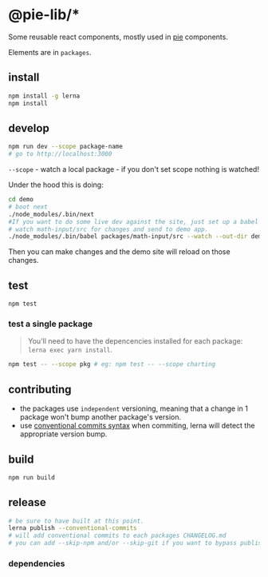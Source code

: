 # @pie-lib/\*

Some reusable react components, mostly used in [pie][pie] components.

Elements are in `packages`.

## install

```bash
npm install -g lerna
npm install
```

## develop

```bash
npm run dev --scope package-name
# go to http://localhost:3000
```

`--scope` - watch a local package - if you don't set scope nothing is watched!

Under the hood this is doing:

```bash
cd demo
# boot next
./node_modules/.bin/next
#If you want to do some live dev against the site, just set up a babel watch like so:
# watch math-input/src for changes and send to demo app.
./node_modules/.bin/babel packages/math-input/src --watch --out-dir demo/node_modules/@pie-lib/math-input/lib --ignore node_modules
```

Then you can make changes and the demo site will reload on those changes.

## test

```
npm test
```

### test a single package

> You'll need to have the depencencies installed for each package: `lerna exec yarn install`.

```bash
npm test -- --scope pkg # eg: npm test -- --scope charting
```

## contributing

* the packages use `independent` versioning, meaning that a change in 1 package won't bump another package's version.
* use [conventional commits syntax][ccs] when commiting, lerna will detect the appropriate version bump.

## build

```bash
npm run build
```

## release

```bash
# be sure to have built at this point.
lerna publish --conventional-commits
# will add conventional commits to each packages CHANGELOG.md
# you can add --skip-npm and/or --skip-git if you want to bypass publishing to either.
```

### dependencies

[lerna]: https://lernajs.io/
[pie]: http://pie-framework.org
[ccs]: https://conventionalcommits.org/
